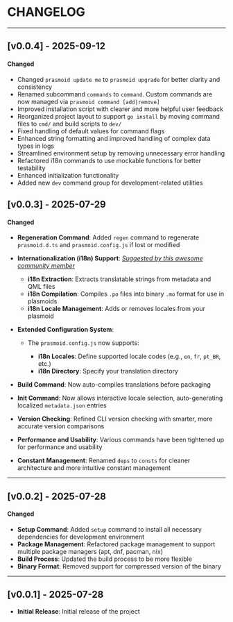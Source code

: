 # CHANGELOG

---

## [v0.0.4] - 2025-09-12

#### Changed

- Changed `prasmoid update me` to `prasmoid upgrade` for better clarity and consistency
- Renamed subcommand `commands` to `command`. Custom commands are now managed via `prasmoid command [add|remove]`
- Improved installation script with clearer and more helpful user feedback
- Reorganized project layout to support `go install` by moving command files to `cmd/` and build scripts to `dev/`
- Fixed handling of default values for command flags
- Enhanced string formatting and improved handling of complex data types in logs
- Streamlined environment setup by removing unnecessary error handling
- Refactored i18n commands to use mockable functions for better testability
- Enhanced initialization functionality
- Added new `dev` command group for development-related utilities

## [v0.0.3] - 2025-07-29

#### Changed

- **Regeneration Command**: Added `regen` command to regenerate `prasmoid.d.ts` and `prasmoid.config.js` if lost or modified
- **Internationalization (i18n) Support**:
  _[Suggested by this awesome community member](https://www.reddit.com/r/kde/comments/1mb9paz/comment/n5mt6tg/?utm_source=share&utm_medium=web3x&utm_name=web3xcss&utm_term=1&utm_content=share_button)_

  - **i18n Extraction**: Extracts translatable strings from metadata and QML files
  - **i18n Compilation**: Compiles `.po` files into binary `.mo` format for use in plasmoids
  - **i18n Locale Management**: Adds or removes locales from your plasmoid

- **Extended Configuration System**:

  - The `prasmoid.config.js` now supports:

    - **i18n Locales**: Define supported locale codes (e.g., `en`, `fr`, `pt_BR`, etc.)
    - **i18n Directory**: Specify your translation directory

- **Build Command**: Now auto-compiles translations before packaging
- **Init Command**: Now allows interactive locale selection, auto-generating localized `metadata.json` entries
- **Version Checking**: Refined CLI version checking with smarter, more accurate version comparisons
- **Performance and Usability**: Various commands have been tightened up for performance and usability
- **Constant Management**: Renamed `deps` to `consts` for cleaner architecture and more intuitive constant management

---

## [v0.0.2] - 2025-07-28

#### Changed

- **Setup Command**: Added `setup` command to install all necessary dependencies for development environment
- **Package Management**: Refactored package management to support multiple package managers (apt, dnf, pacman, nix)
- **Build Process**: Updated the build process to be more flexible
- **Binary Format**: Removed support for compressed version of the binary

---

## [v0.0.1] - 2025-07-28

- **Initial Release**: Initial release of the project
